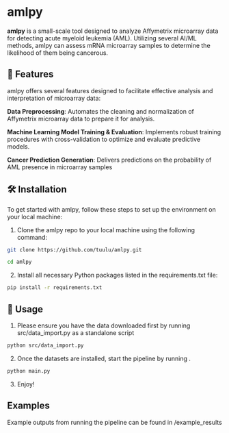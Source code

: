 # **amlpy**

**amlpy** is a small-scale tool designed to analyze Affymetrix microarray data for detecting acute myeloid leukemia (AML). Utilizing several AI/ML methods, amlpy can assess mRNA microarray samples to determine the likelihood of them being cancerous.

## 🚀 **Features**

amlpy offers several features designed to facilitate effective analysis and interpretation of microarray data:

**Data Preprocessing**: Automates the cleaning and normalization of Affymetrix microarray data to prepare it for analysis.

**Machine Learning Model Training & Evaluation**: Implements robust training procedures with cross-validation to optimize and evaluate predictive models.

**Cancer Prediction Generation**: Delivers predictions on the probability of AML presence in microarray samples

## 🛠️ **Installation**
To get started with amlpy, follow these steps to set up the environment on your local machine:

1) Clone the amlpy repo to your local machine using the following command:
```bash
git clone https://github.com/tuulu/amlpy.git

cd amlpy
```
2) Install all necessary Python packages listed in the requirements.txt file:
```bash
pip install -r requirements.txt
```
## 🧪 **Usage**

1) Please ensure you have the data downloaded first by running src/data_import.py as a standalone script 
```bash
python src/data_import.py
```
2) Once the datasets are installed, start the pipeline by running .
```bash
python main.py
```
3) Enjoy!

## **Examples**

Example outputs from running the pipeline can be found in /example_results
